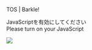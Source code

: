 TOS | Barkle!

JavaScriptを有効にしてください  
Please turn on your JavaScript

![](/static-assets/splash.png?1731156954118)